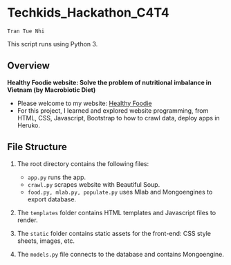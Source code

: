 # Techkids_Hackathon_C4T4
```
Tran Tue Nhi
```
This script runs using Python 3.

## Overview

**Healthy Foodie website: Solve the problem of nutritional imbalance in Vietnam (by Macrobiotic Diet)**
* Please welcome to my website: 
[Healthy Foodie](https://healthy-foodie.herokuapp.com/)
* For this project, I learned and explored website programming, from HTML, CSS, Javascript, Bootstrap to how to crawl data, deploy apps in Heruko.

## File Structure

1. The root directory contains the following files:
   * ```app.py``` runs the app.
   * ```crawl.py``` scrapes website with Beautiful Soup.
   * ```food.py, mlab.py, populate.py``` uses Mlab and Mongoengines to export database.

2. The ```templates``` folder contains HTML templates and Javascript files to render.

3. The ```static``` folder contains static assets for the front-end: CSS style sheets, images, etc.
4. The ```models.py``` file connects to the database and contains Mongoengine.




